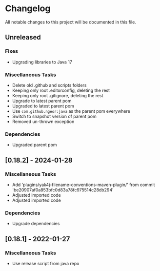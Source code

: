# Changelog

All notable changes to this project will be documented in this file.

## Unreleased

### Fixes

* Upgrading libraries to Java 17

### Miscellaneous Tasks

* Delete old .github and scripts folders
* Keeping only root .editorconfig, deleting the rest
* Keeping only root .gitignore, deleting the rest
* Upgrade to latest parent pom
* Upgraded to latest parent pom
* Use `com.github.ngeor:java` as the parent pom everywhere
* Switch to snapshot version of parent pom
* Removed un-thrown exception

### Dependencies

* Upgraded parent pom

## [0.18.2] - 2024-01-28

### Miscellaneous Tasks

* Add 'plugins/yak4j-filename-conventions-maven-plugin/' from commit 'be20907af0a853bfc0d83a78fc975514c28db294'
* Adjusted imported code
* Adjusted imported code

### Dependencies

* Upgrade dependencies

## [0.18.1] - 2022-01-27

### Miscellaneous Tasks

- Use release script from java repo

<!-- generated by git-cliff -->
